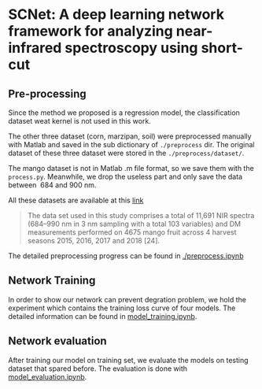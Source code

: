 # SCNet: A deep learning network framework for analyzing near-infrared spectroscopy using short-cut
## Pre-processing

Since the method we proposed is a regression model, the classification dataset weat kernel is not used in this work.

The other three dataset (corn, marzipan, soil) were preprocessed manually with Matlab and saved in the sub dictionary of `./preprocess` dir. The original  dataset of these three dataset were stored in the `./preprocess/dataset/`.

The mango dataset is not in Matlab .m file format, so we save them with the `process.py`. 
Meanwhile, we drop the useless part and only save the data between  684 and 900 nm.

All these datasets are available at this [link](https://drive.google.com/drive/folders/1RFREskNcI2sDv6p7lvLhxFRLUgVTwho6?usp=sharing)


> The data set used in this study comprises a total of 11,691 NIR spectra (684–990 nm in 3 nm sampling with a total 103 variables) and DM measurements performed on 4675 mango fruit across 4 harvest seasons 2015, 2016, 2017 and 2018 [24]. 

The detailed preprocessing progress can be found in [./preprocess.ipynb](./preprocess.ipynb)

## Network Training

In order to show our network can prevent degration problem, we hold the experiment which contains the training loss curve of four models. The detailed information can be found in [model_training.ipynb](./model_training.ipynb).

## Network evaluation
After training our model on training set, we evaluate the models on testing dataset that spared before. The evaluation is done with [model_evaluation.ipynb](model_evaluating.ipynb).

